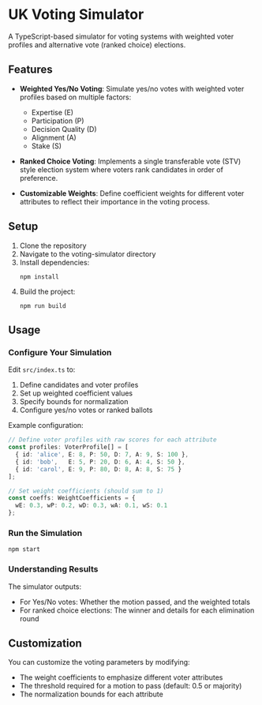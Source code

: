 # UK Voting Simulator

A TypeScript-based simulator for voting systems with weighted voter profiles and alternative vote (ranked choice) elections.

## Features

- **Weighted Yes/No Voting**: Simulate yes/no votes with weighted voter profiles based on multiple factors:
  - Expertise (E)
  - Participation (P)
  - Decision Quality (D)
  - Alignment (A)
  - Stake (S)

- **Ranked Choice Voting**: Implements a single transferable vote (STV) style election system where voters rank candidates in order of preference.

- **Customizable Weights**: Define coefficient weights for different voter attributes to reflect their importance in the voting process.

## Setup

1. Clone the repository
2. Navigate to the voting-simulator directory
3. Install dependencies:
   ```
   npm install
   ```
4. Build the project:
   ```
   npm run build
   ```

## Usage

### Configure Your Simulation

Edit `src/index.ts` to:

1. Define candidates and voter profiles
2. Set up weighted coefficient values
3. Specify bounds for normalization
4. Configure yes/no votes or ranked ballots

Example configuration:

```typescript
// Define voter profiles with raw scores for each attribute
const profiles: VoterProfile[] = [
  { id: 'alice', E: 8, P: 50, D: 7, A: 9, S: 100 },
  { id: 'bob',   E: 5, P: 20, D: 6, A: 4, S: 50 },
  { id: 'carol', E: 9, P: 80, D: 8, A: 8, S: 75 }
];

// Set weight coefficients (should sum to 1)
const coeffs: WeightCoefficients = {
  wE: 0.3, wP: 0.2, wD: 0.3, wA: 0.1, wS: 0.1
};
```

### Run the Simulation

```
npm start
```

### Understanding Results

The simulator outputs:
- For Yes/No votes: Whether the motion passed, and the weighted totals
- For ranked choice elections: The winner and details for each elimination round

## Customization

You can customize the voting parameters by modifying:
- The weight coefficients to emphasize different voter attributes
- The threshold required for a motion to pass (default: 0.5 or majority)
- The normalization bounds for each attribute
